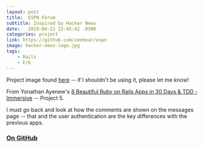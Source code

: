 ```yaml
---
layout: post
title:  ESPN Forum
subtitle: Inspired by Hacker News
date:   2019-04-21 22:45:42 -0300
categories: project
link: https://github.com/zeebear/espn
image: hacker-news-logo.jpg
tags:  
    - Rails
    - Erb
---
```

Project image found [here](http://boldlist.net/top-5-Reddit-alternatives.php) -- if I shouldn't be using it, please let me know!

From Yonathan Ayenew's [8 Beautiful Ruby on Rails Apps in 30 Days & TDD - Immersive](https://www.udemy.com/8-beautiful-ruby-on-rails-apps-in-30-days/) -- Project 5.

I must go back and look at how the comments are shown on the messages page -- that and the user authentication are the key differences with the previous apps.

### [On GitHub](https://github.com/zeebear/espn)
